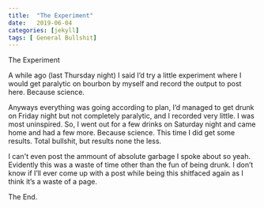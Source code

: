 ```yaml
---
title:  "The Experiment"
date:   2019-06-04
categories: [jekyll]
tags: [ General Bullshit]
---
```


The Experiment


A while ago (last Thursday night) I said I’d try a little experiment where I would get paralytic on bourbon by myself and record the output to post here. Because science.


Anyways everything was going according to plan, I’d managed to get drunk on Friday night but not completely paralytic, and I recorded very little. I was most uninspired. So, I went out for a few drinks on Saturday night and came home and had a few more. Because science. This time I did get some results. Total bullshit, but results none the less. 

I can't even post the ammount of absolute garbage I spoke about so yeah. Evidently this was a waste of time other than the fun of being drunk. I don’t know if I’ll ever come up with a post while being this shitfaced again as I think it’s a waste of a page. 

The End.
